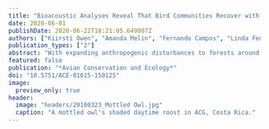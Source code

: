 ```yaml
---
title: "Bioacoustic Analyses Reveal That Bird Communities Recover with Forest Succession in Tropical Dry Forests"
date: 2020-06-01
publishDate: 2020-06-22T18:21:05.649007Z
authors: ["Kiirsti Owen", "Amanda Melin", "Fernando Campos", "Linda Fedigan", "Thomas Gillespie", "Daniel Mennill"]
publication_types: ["2"]
abstract: "With expanding anthropogenic disturbances to forests around the world, forest restoration is increasingly important for bird conservation. Restoration monitoring is critical for understanding how birds respond to forest regeneration and for assessing the effectiveness of restoration efforts. Using bioacoustic monitoring, we recorded bird communities during both dry and wet seasons at 62 sites along a chronosequence of tropical dry forests in the Área de Conservación Guanacaste in Costa Rica. Tropical dry forests rank among the globe’s most imperiled ecosystems, adding special urgency to their restoration and accompanying restoration monitoring. We found that bird species diversity, richness, and abundance increase with measures of forest maturity. Our results show that bird communities in regenerating areas become more similar to those of undisturbed areas as forests mature. This suggests that bird communities are recovering to predisturbed conditions in regenerating sites, and that maturing tropical dry forests are home to an increasingly diverse and abundant community of birds. We conducted an additional assessment, by sampling 30 locations using point-counts that were originally surveyed 23 years ago. We found that species richness and abundance were similar across this 23-year interval, although bird community composition changed because several forest-specialist species were only detected in the later period. Our research reveals that the regenerating tropical dry forests of northwestern Costa Rica have recovered species richness and abundance levels and are currently undergoing a succession in community composition toward that of a primary tropical dry forest. Our study shows bird communities recovering in a nearly century-old chronosequence of regenerating forests."
featured: false
publication: "*Avian Conservation and Ecology*"
doi: "10.5751/ACE-01615-150125"
image:
  preview_only: true
header:
  image: "headers/20100323_Mottled Owl.jpg"
  caption: "A mottled owl's shaded daytime roost in ACG, Costa Rica."
---
```

